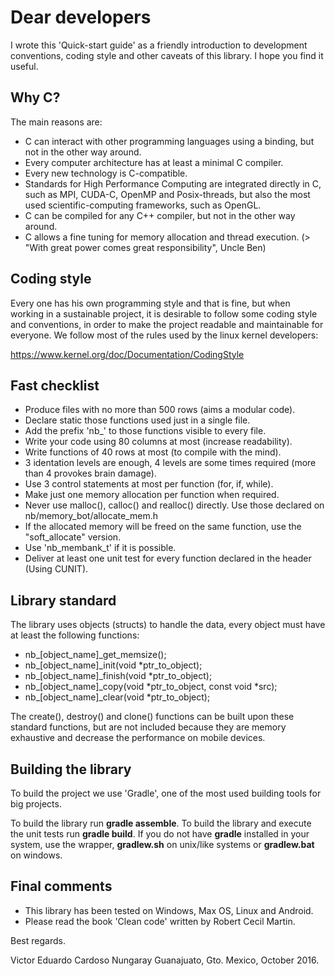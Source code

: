 # Dear developers

I wrote this 'Quick-start guide' as a friendly introduction to development conventions, coding style and other caveats of this library. I hope you find it useful.

## Why C?

The main reasons are:

- C can interact with other programming languages using a binding, but not in the other way around.
- Every computer architecture has at least a minimal C compiler.
- Every new technology is C-compatible.
- Standards for High Performance Computing are integrated directly in C, such as MPI, CUDA-C, OpenMP and Posix-threads, but also the most used scientific-computing frameworks, such as OpenGL.
- C can be compiled for any C++ compiler, but not in the other way around.
- C allows a fine tuning for memory allocation and thread execution.
  (> "With great power comes great responsibility", Uncle Ben)

## Coding style

Every one has his own programming style and that is fine, but when working in a sustainable project, it is desirable to follow some coding style and conventions, in order to make the project readable and maintainable for everyone. We follow most of the rules used by the linux kernel developers:

https://www.kernel.org/doc/Documentation/CodingStyle

## Fast checklist

- Produce files with no more than 500 rows (aims a modular code).
- Declare static those functions used just in a single file.
- Add the prefix 'nb_' to those functions visible to every file.
- Write your code using 80 columns at most (increase readability).
- Write functions of 40 rows at most (to compile with the mind).
- 3 identation levels are enough, 4 levels are some times required
  (more than 4 provokes brain damage).
- Use 3 control statements at most per function (for, if, while).
- Make just one memory allocation per function when required.
- Never use malloc(), calloc() and realloc() directly.
  Use those declared on nb/memory_bot/allocate_mem.h
- If the allocated memory will be freed on the same function,
  use the "soft_allocate" version.
- Use 'nb_membank_t' if it is possible.
- Deliver at least one unit test for every function declared in the header 
  (Using CUNIT).

## Library standard
The library uses objects (structs) to handle the data, every object must have at least the following functions:

- nb_[object_name]_get_memsize();
- nb_[object_name]_init(void *ptr_to_object);
- nb_[object_name]_finish(void *ptr_to_object);
- nb_[object_name]_copy(void *ptr_to_object, const void *src);
- nb_[object_name]_clear(void *ptr_to_object);

The create(), destroy() and clone() functions can be built upon these standard functions, but are not included because they are memory exhaustive and decrease the performance on mobile devices.

## Building the library

To build the project we use 'Gradle', one of the most used building tools for big projects.

To build the library run **gradle assemble**.
To build the library and execute the unit tests run **gradle build**.
If you do not have **gradle** installed in your system, use the wrapper, **gradlew.sh** on unix/like systems or **gradlew.bat** on windows.

## Final comments
- This library has been tested on Windows, Max OS, Linux and Android.
- Please read the book 'Clean code' written by Robert Cecil Martin.

Best regards.

Victor Eduardo Cardoso Nungaray
Guanajuato, Gto. Mexico, October 2016.